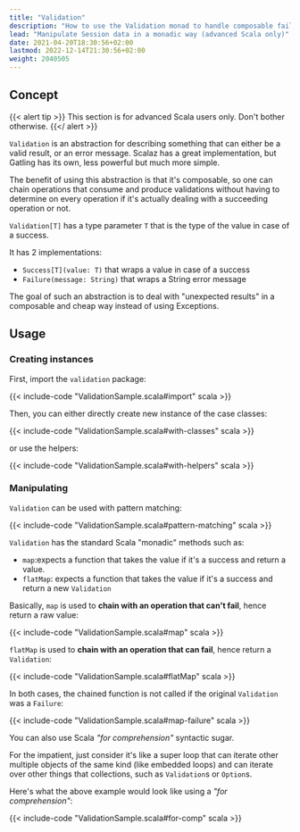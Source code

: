 ```yaml
---
title: "Validation"
description: "How to use the Validation monad to handle composable failures in Scala functions. Intended for advanced Scala developers only."
lead: "Manipulate Session data in a monadic way (advanced Scala only)"
date: 2021-04-20T18:30:56+02:00
lastmod: 2022-12-14T21:30:56+02:00
weight: 2040505
---
```


## Concept

{{< alert tip >}}
This section is for advanced Scala users only. Don't bother otherwise.
{{</ alert >}}

`Validation` is an abstraction for describing something that can either be a valid result, or an error message.
Scalaz has a great implementation, but Gatling has its own, less powerful but much more simple.

The benefit of using this abstraction is that it's composable, so one can chain operations that consume and produce validations without having to determine on every operation if it's actually dealing with a succeeding operation or not.

`Validation[T]` has a type parameter `T` that is the type of the value in case of a success.

It has 2 implementations:

* `Success[T](value: T)` that wraps a value in case of a success
* `Failure(message: String)` that wraps a String error message

The goal of such an abstraction is to deal with "unexpected results" in a composable and cheap way instead of using Exceptions.

## Usage

### Creating instances

First, import the `validation` package:

{{< include-code "ValidationSample.scala#import" scala >}}

Then, you can either directly create new instance of the case classes:

{{< include-code "ValidationSample.scala#with-classes" scala >}}

or use the helpers:

{{< include-code "ValidationSample.scala#with-helpers" scala >}}

### Manipulating

`Validation` can be used with pattern matching:

{{< include-code "ValidationSample.scala#pattern-matching" scala >}}

`Validation` has the standard Scala "monadic" methods such as:

* `map`:expects a function that takes the value if it's a success and return a value.
* `flatMap`: expects a function that takes the value if it's a success and return a new `Validation`

Basically, `map` is used to **chain with an operation that can't fail**, hence return a raw value:

{{< include-code "ValidationSample.scala#map" scala >}}

`flatMap` is used to **chain with an operation that can fail**, hence return a `Validation`:

{{< include-code "ValidationSample.scala#flatMap" scala >}}

In both cases, the chained function is not called if the original `Validation` was a `Failure`:

{{< include-code "ValidationSample.scala#map-failure" scala >}}

You can also use Scala *"for comprehension"* syntactic sugar.

For the impatient, just consider it's like a super loop that can iterate other multiple objects of the same kind (like embedded loops) and can iterate over other things that collections, such as `Validation`s or `Option`s.

Here's what the above example would look like using a *"for comprehension"*:

{{< include-code "ValidationSample.scala#for-comp" scala >}}
